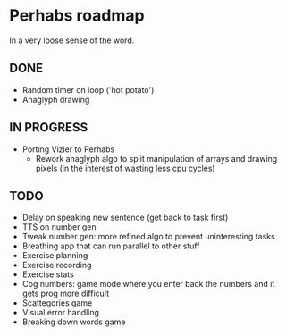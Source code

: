 # Perhabs roadmap
In a very loose sense of the word.

## DONE
- Random timer on loop ('hot potato')
- Anaglyph drawing

## IN PROGRESS
- Porting Vizier to Perhabs
    - Rework anaglyph algo to split manipulation of arrays and drawing pixels (in the interest of wasting less cpu cycles)

## TODO
- Delay on speaking new sentence (get back to task first)
- TTS on number gen
- Tweak number gen: more refined algo to prevent uninteresting tasks
- Breathing app that can run parallel to other stuff
- Exercise planning
- Exercise recording
- Exercise stats
- Cog numbers: game mode where you enter back the numbers and it gets prog more difficult
- Scattegories game
- Visual error handling
- Breaking down words game